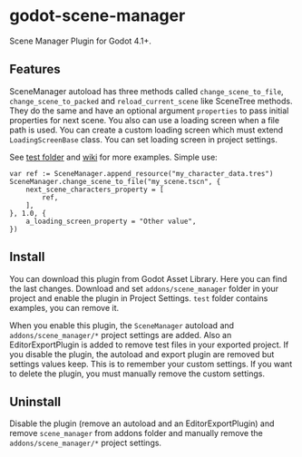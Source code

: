 # godot-scene-manager

Scene Manager Plugin for Godot 4.1+.

## Features

SceneManager autoload has three methods called `change_scene_to_file`, `change_scene_to_packed` and `reload_current_scene` like SceneTree methods. They do the same and have an optional argument `properties` to pass initial properties for next scene. You also can use a loading screen when a file path is used. You can create a custom loading screen which must extend `LoadingScreenBase` class. You can set loading screen in project settings.

See [test folder](https://github.com/m-canton/godot-scene-manager/tree/main/addons/scene_manager/test) and [wiki](https://github.com/m-canton/godot-scene-manager/wiki) for more examples. Simple use:

```gdscript
var ref := SceneManager.append_resource("my_character_data.tres")
SceneManager.change_scene_to_file("my_scene.tscn", {
    next_scene_characters_property = [
        ref,
    ],
}, 1.0, {
    a_loading_screen_property = "Other value",
})
```

## Install

You can download this plugin from Godot Asset Library. Here you can find the last changes. Download and set `addons/scene_manager` folder in your project and enable the plugin in Project Settings. `test` folder contains examples, you can remove it.

When you enable this plugin, the `SceneManager` autoload and `addons/scene_manager/*` project settings are added. Also an EditorExportPlugin is added to remove test files in your exported project. If you disable the plugin, the autoload and export plugin are removed but settings values keep. This is to remember your custom settings. If you want to delete the plugin, you must manually remove the custom settings.

## Uninstall

Disable the plugin (remove an autoload and an EditorExportPlugin) and remove `scene_manager` from addons folder and manually remove the `addons/scene_manager/*` project settings.
